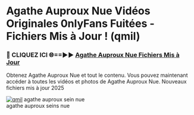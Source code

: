 # Agathe Auproux Nue Vidéos Originales 0nlyFans Fuitées - Fichiers Mis à Jour ! (qmil)

<h3>🔴 CLIQUEZ ICI 🌐==►► <a href="https://tinyurl.com/2pmr4ezf" rel="nofollow">Agathe Auproux Nue Fichiers Mis à Jour</a></h3>

Obtenez Agathe Auproux Nue et tout le contenu. Vous pouvez maintenant accéder à toutes les vidéos et photos de Agathe Auproux Nue. Nouveaux fichiers mis à jour 2025

[![qmil](https://i.imgur.com/6SNvagu.gif)](https://tinyurl.com/2pmr4ezf)
agathe auproux sein nue<br>
agathe auproux seins nue